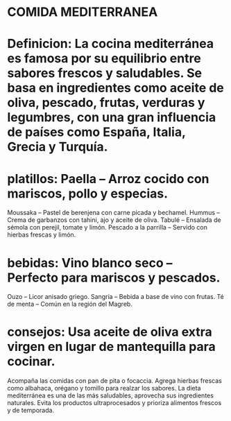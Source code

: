 # COMIDA MEDITERRANEA
# Definicion: La cocina mediterránea es famosa por su equilibrio entre sabores frescos y saludables. Se basa en ingredientes como aceite de oliva, pescado, frutas, verduras y legumbres, con una gran influencia de países como España, Italia, Grecia y Turquía.
# platillos: Paella – Arroz cocido con mariscos, pollo y especias.
Moussaka – Pastel de berenjena con carne picada y bechamel.
Hummus – Crema de garbanzos con tahini, ajo y aceite de oliva.
Tabulé – Ensalada de sémola con perejil, tomate y limón.
Pescado a la parrilla – Servido con hierbas frescas y limón.
# bebidas: Vino blanco seco – Perfecto para mariscos y pescados.
Ouzo – Licor anisado griego.
Sangría – Bebida a base de vino con frutas.
Té de menta – Común en la región del Magreb.
# consejos: Usa aceite de oliva extra virgen en lugar de mantequilla para cocinar.
Acompaña las comidas con pan de pita o focaccia.
Agrega hierbas frescas como albahaca, orégano y tomillo para realzar los sabores.
La dieta mediterránea es una de las más saludables, aprovecha sus ingredientes naturales.
Evita los productos ultraprocesados y prioriza alimentos frescos y de temporada.
